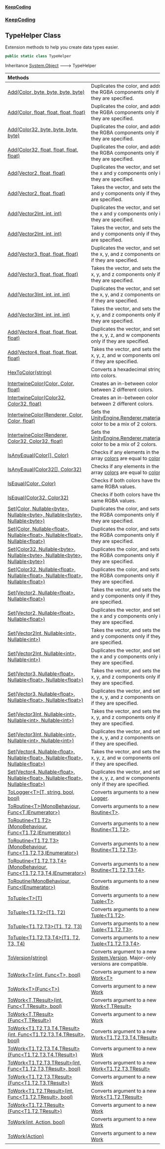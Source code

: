 #### [KeepCoding](index.md 'index')
### [KeepCoding](KeepCoding.md 'KeepCoding')
## TypeHelper Class
Extension methods to help you create data types easier.  
```csharp
public static class TypeHelper
```

Inheritance [System.Object](https://docs.microsoft.com/en-us/dotnet/api/System.Object 'System.Object') &#129106; TypeHelper  

| Methods | |
| :--- | :--- |
| [Add(Color, byte, byte, byte, byte)](TypeHelper.Add.TM0V2.i603FiH0EJj6MjiQ.md 'KeepCoding.TypeHelper.Add(Color, byte, byte, byte, byte)') | Duplicates the color, and adds the RGBA components only if they are specified.<br/> |
| [Add(Color, float, float, float, float)](TypeHelper.Add.PiZ19Q07toZi09TDfoLvRg.md 'KeepCoding.TypeHelper.Add(Color, float, float, float, float)') | Duplicates the color, and adds the RGBA components only if they are specified.<br/> |
| [Add(Color32, byte, byte, byte, byte)](TypeHelper.Add.P6Up9sy93cqI1dIJGEqerw.md 'KeepCoding.TypeHelper.Add(Color32, byte, byte, byte, byte)') | Duplicates the color, and adds the RGBA components only if they are specified.<br/> |
| [Add(Color32, float, float, float, float)](TypeHelper.Add.VSSbGyoNmyYc3c7Z5yZ37g.md 'KeepCoding.TypeHelper.Add(Color32, float, float, float, float)') | Duplicates the color, and adds the RGBA components only if they are specified.<br/> |
| [Add(Vector2, float, float)](TypeHelper.Add.8A.lMMrfMiVjwI.P55G.kg.md 'KeepCoding.TypeHelper.Add(Vector2, float, float)') | Duplicates the vector, and sets the x and y components only if they are specified.<br/> |
| [Add(Vector2, float, float)](TypeHelper.Add.8A.lMMrfMiVjwI.P55G.kg.md 'KeepCoding.TypeHelper.Add(Vector2, float, float)') | Takes the vector, and sets the x and y components only if they are specified.<br/> |
| [Add(Vector2Int, int, int)](TypeHelper.Add.ztOsilNJNT1dpr6ZvuwPFQ.md 'KeepCoding.TypeHelper.Add(Vector2Int, int, int)') | Duplicates the vector, and sets the x and y components only if they are specified.<br/> |
| [Add(Vector2Int, int, int)](TypeHelper.Add.ztOsilNJNT1dpr6ZvuwPFQ.md 'KeepCoding.TypeHelper.Add(Vector2Int, int, int)') | Takes the vector, and sets the x and y components only if they are specified.<br/> |
| [Add(Vector3, float, float, float)](TypeHelper.Add.XTLlzU0nnwOVgeCC.GFJfw.md 'KeepCoding.TypeHelper.Add(Vector3, float, float, float)') | Duplicates the vector, and sets the x, y, and z components only if they are specified.<br/> |
| [Add(Vector3, float, float, float)](TypeHelper.Add.XTLlzU0nnwOVgeCC.GFJfw.md 'KeepCoding.TypeHelper.Add(Vector3, float, float, float)') | Takes the vector, and sets the x, y, and z components only if they are specified.<br/> |
| [Add(Vector3Int, int, int, int)](TypeHelper.Add.m8fEjTbRJ32IvmWtoqSMBw.md 'KeepCoding.TypeHelper.Add(Vector3Int, int, int, int)') | Duplicates the vector, and sets the x, y, and z components only if they are specified.<br/> |
| [Add(Vector3Int, int, int, int)](TypeHelper.Add.m8fEjTbRJ32IvmWtoqSMBw.md 'KeepCoding.TypeHelper.Add(Vector3Int, int, int, int)') | Takes the vector, and sets the x, y, and z components only if they are specified.<br/> |
| [Add(Vector4, float, float, float, float)](TypeHelper.Add.BAd630En2FTLKViHv7TPWQ.md 'KeepCoding.TypeHelper.Add(Vector4, float, float, float, float)') | Duplicates the vector, and sets the x, y, z, and w components only if they are specified.<br/> |
| [Add(Vector4, float, float, float, float)](TypeHelper.Add.BAd630En2FTLKViHv7TPWQ.md 'KeepCoding.TypeHelper.Add(Vector4, float, float, float, float)') | Takes the vector, and sets the x, y, z, and w components only if they are specified.<br/> |
| [HexToColor(string)](TypeHelper.HexToColor.Tmo+MD2qKG02zXDO6PGGIQ.md 'KeepCoding.TypeHelper.HexToColor(string)') | Converts a hexadecimal string into colors.<br/> |
| [IntertwineColor(Color, Color, float)](TypeHelper.IntertwineColor.IjZQKhUZNJ6phB4.6wZPnw.md 'KeepCoding.TypeHelper.IntertwineColor(Color, Color, float)') | Creates an in-between color between 2 different colors.<br/> |
| [IntertwineColor(Color32, Color32, float)](TypeHelper.IntertwineColor.0bFaDJYlhcWbOv8.PXUW9Q.md 'KeepCoding.TypeHelper.IntertwineColor(Color32, Color32, float)') | Creates an in-between color between 2 different colors.<br/> |
| [IntertwineColor(Renderer, Color, Color, float)](TypeHelper.IntertwineColor.Wsco2A8QXwKd2RmDt2gqyA.md 'KeepCoding.TypeHelper.IntertwineColor(Renderer, Color, Color, float)') | Sets the [UnityEngine.Renderer.material](https://docs.microsoft.com/en-us/dotnet/api/UnityEngine.Renderer.material 'UnityEngine.Renderer.material')'s color to be a mix of 2 colors.<br/> |
| [IntertwineColor(Renderer, Color32, Color32, float)](TypeHelper.IntertwineColor.OfElnxK2I79GAQYBRpYuvg.md 'KeepCoding.TypeHelper.IntertwineColor(Renderer, Color32, Color32, float)') | Sets the [UnityEngine.Renderer.material](https://docs.microsoft.com/en-us/dotnet/api/UnityEngine.Renderer.material 'UnityEngine.Renderer.material')'s color to be a mix of 2 colors.<br/> |
| [IsAnyEqual(Color[], Color)](TypeHelper.IsAnyEqual.o1+9GdY8.Kbaz97gQdqHUw.md 'KeepCoding.TypeHelper.IsAnyEqual(Color[], Color)') | Checks if any elements in the array [colors](TypeHelper.IsAnyEqual.o1+9GdY8.Kbaz97gQdqHUw.md#KeepCoding.TypeHelper.IsAnyEqual(Color...Color).colors 'KeepCoding.TypeHelper.IsAnyEqual(Color[], Color).colors') are equal to [color](TypeHelper.IsAnyEqual.o1+9GdY8.Kbaz97gQdqHUw.md#KeepCoding.TypeHelper.IsAnyEqual(Color...Color).color 'KeepCoding.TypeHelper.IsAnyEqual(Color[], Color).color').<br/> |
| [IsAnyEqual(Color32[], Color32)](TypeHelper.IsAnyEqual.HpWpue4tsfkfQmhlehJgTA.md 'KeepCoding.TypeHelper.IsAnyEqual(Color32[], Color32)') | Checks if any elements in the array [colors](TypeHelper.IsAnyEqual.HpWpue4tsfkfQmhlehJgTA.md#KeepCoding.TypeHelper.IsAnyEqual(Color32...Color32).colors 'KeepCoding.TypeHelper.IsAnyEqual(Color32[], Color32).colors') are equal to [color](TypeHelper.IsAnyEqual.HpWpue4tsfkfQmhlehJgTA.md#KeepCoding.TypeHelper.IsAnyEqual(Color32...Color32).color 'KeepCoding.TypeHelper.IsAnyEqual(Color32[], Color32).color').<br/> |
| [IsEqual(Color, Color)](TypeHelper.IsEqual.rKODDH2AgI1lerb2HEH97A.md 'KeepCoding.TypeHelper.IsEqual(Color, Color)') | Checks if both colors have the same RGBA values.<br/> |
| [IsEqual(Color32, Color32)](TypeHelper.IsEqual.yKhejWhnHb7163+iDx6yuQ.md 'KeepCoding.TypeHelper.IsEqual(Color32, Color32)') | Checks if both colors have the same RGBA values.<br/> |
| [Set(Color, Nullable&lt;byte&gt;, Nullable&lt;byte&gt;, Nullable&lt;byte&gt;, Nullable&lt;byte&gt;)](TypeHelper.Set.cl7aaDK8vPqnnOmjJEQ.HQ.md 'KeepCoding.TypeHelper.Set(Color, System.Nullable&lt;byte&gt;, System.Nullable&lt;byte&gt;, System.Nullable&lt;byte&gt;, System.Nullable&lt;byte&gt;)') | Duplicates the color, and sets the RGBA components only if they are specified.<br/> |
| [Set(Color, Nullable&lt;float&gt;, Nullable&lt;float&gt;, Nullable&lt;float&gt;, Nullable&lt;float&gt;)](TypeHelper.Set.ebA0qdmySOGmb2h8Gh4Zsg.md 'KeepCoding.TypeHelper.Set(Color, System.Nullable&lt;float&gt;, System.Nullable&lt;float&gt;, System.Nullable&lt;float&gt;, System.Nullable&lt;float&gt;)') | Duplicates the color, and sets the RGBA components only if they are specified.<br/> |
| [Set(Color32, Nullable&lt;byte&gt;, Nullable&lt;byte&gt;, Nullable&lt;byte&gt;, Nullable&lt;byte&gt;)](TypeHelper.Set.2GIhgu1MSU4IyhMn4a9y7A.md 'KeepCoding.TypeHelper.Set(Color32, System.Nullable&lt;byte&gt;, System.Nullable&lt;byte&gt;, System.Nullable&lt;byte&gt;, System.Nullable&lt;byte&gt;)') | Duplicates the color, and sets the RGBA components only if they are specified.<br/> |
| [Set(Color32, Nullable&lt;float&gt;, Nullable&lt;float&gt;, Nullable&lt;float&gt;, Nullable&lt;float&gt;)](TypeHelper.Set.548qTJW7QMnzvbd7R4pg2g.md 'KeepCoding.TypeHelper.Set(Color32, System.Nullable&lt;float&gt;, System.Nullable&lt;float&gt;, System.Nullable&lt;float&gt;, System.Nullable&lt;float&gt;)') | Duplicates the color, and sets the RGBA components only if they are specified.<br/> |
| [Set(Vector2, Nullable&lt;float&gt;, Nullable&lt;float&gt;)](TypeHelper.Set.S2ybnxoJr.kJC5JRs287Tg.md 'KeepCoding.TypeHelper.Set(Vector2, System.Nullable&lt;float&gt;, System.Nullable&lt;float&gt;)') | Takes the vector, and sets the x and y components only if they are specified.<br/> |
| [Set(Vector2, Nullable&lt;float&gt;, Nullable&lt;float&gt;)](TypeHelper.Set.S2ybnxoJr.kJC5JRs287Tg.md 'KeepCoding.TypeHelper.Set(Vector2, System.Nullable&lt;float&gt;, System.Nullable&lt;float&gt;)') | Duplicates the vector, and sets the x and y components only if they are specified.<br/> |
| [Set(Vector2Int, Nullable&lt;int&gt;, Nullable&lt;int&gt;)](TypeHelper.Set.rUcLQ3SUUCPkOfy1Hoo4MA.md 'KeepCoding.TypeHelper.Set(Vector2Int, System.Nullable&lt;int&gt;, System.Nullable&lt;int&gt;)') | Takes the vector, and sets the x and y components only if they are specified.<br/> |
| [Set(Vector2Int, Nullable&lt;int&gt;, Nullable&lt;int&gt;)](TypeHelper.Set.rUcLQ3SUUCPkOfy1Hoo4MA.md 'KeepCoding.TypeHelper.Set(Vector2Int, System.Nullable&lt;int&gt;, System.Nullable&lt;int&gt;)') | Duplicates the vector, and sets the x and y components only if they are specified.<br/> |
| [Set(Vector3, Nullable&lt;float&gt;, Nullable&lt;float&gt;, Nullable&lt;float&gt;)](TypeHelper.Set.r+pDPZfUNYdb6.3tqDT5yA.md 'KeepCoding.TypeHelper.Set(Vector3, System.Nullable&lt;float&gt;, System.Nullable&lt;float&gt;, System.Nullable&lt;float&gt;)') | Takes the vector, and sets the x, y, and z components only if they are specified.<br/> |
| [Set(Vector3, Nullable&lt;float&gt;, Nullable&lt;float&gt;, Nullable&lt;float&gt;)](TypeHelper.Set.r+pDPZfUNYdb6.3tqDT5yA.md 'KeepCoding.TypeHelper.Set(Vector3, System.Nullable&lt;float&gt;, System.Nullable&lt;float&gt;, System.Nullable&lt;float&gt;)') | Duplicates the vector, and sets the x, y, and z components only if they are specified.<br/> |
| [Set(Vector3Int, Nullable&lt;int&gt;, Nullable&lt;int&gt;, Nullable&lt;int&gt;)](TypeHelper.Set.fAJQ24WyZB1GCII+qM9MGQ.md 'KeepCoding.TypeHelper.Set(Vector3Int, System.Nullable&lt;int&gt;, System.Nullable&lt;int&gt;, System.Nullable&lt;int&gt;)') | Takes the vector, and sets the x, y, and z components only if they are specified.<br/> |
| [Set(Vector3Int, Nullable&lt;int&gt;, Nullable&lt;int&gt;, Nullable&lt;int&gt;)](TypeHelper.Set.fAJQ24WyZB1GCII+qM9MGQ.md 'KeepCoding.TypeHelper.Set(Vector3Int, System.Nullable&lt;int&gt;, System.Nullable&lt;int&gt;, System.Nullable&lt;int&gt;)') | Duplicates the vector, and sets the x, y, and z components only if they are specified.<br/> |
| [Set(Vector4, Nullable&lt;float&gt;, Nullable&lt;float&gt;, Nullable&lt;float&gt;, Nullable&lt;float&gt;)](TypeHelper.Set.TC7.yL.ZqptkKLW97enuiA.md 'KeepCoding.TypeHelper.Set(Vector4, System.Nullable&lt;float&gt;, System.Nullable&lt;float&gt;, System.Nullable&lt;float&gt;, System.Nullable&lt;float&gt;)') | Takes the vector, and sets the x, y, z, and w components only if they are specified.<br/> |
| [Set(Vector4, Nullable&lt;float&gt;, Nullable&lt;float&gt;, Nullable&lt;float&gt;, Nullable&lt;float&gt;)](TypeHelper.Set.TC7.yL.ZqptkKLW97enuiA.md 'KeepCoding.TypeHelper.Set(Vector4, System.Nullable&lt;float&gt;, System.Nullable&lt;float&gt;, System.Nullable&lt;float&gt;, System.Nullable&lt;float&gt;)') | Duplicates the vector, and sets the x, y, z, and w components only if they are specified.<br/> |
| [ToLogger&lt;T&gt;(T, string, bool, bool)](TypeHelper.ToLogger.i3PUkdWm4YtN+OKX+LHmSw.md 'KeepCoding.TypeHelper.ToLogger&lt;T&gt;(T, string, bool, bool)') | Converts arguments to a new [Logger](Logger.md 'KeepCoding.Logger').<br/> |
| [ToRoutine&lt;T&gt;(MonoBehaviour, Func&lt;T,IEnumerator&gt;)](TypeHelper.ToRoutine.1mWaVVqQ0u4dnNjO.z0mJw.md 'KeepCoding.TypeHelper.ToRoutine&lt;T&gt;(MonoBehaviour, System.Func&lt;T,System.Collections.IEnumerator&gt;)') | Converts arguments to a new [Routine&lt;T&gt;](Routine.T..md 'KeepCoding.Routine&lt;T&gt;').<br/> |
| [ToRoutine&lt;T1,T2&gt;(MonoBehaviour, Func&lt;T1,T2,IEnumerator&gt;)](TypeHelper.ToRoutine.uiMA2Jngo634Nfa1KgQJgQ.md 'KeepCoding.TypeHelper.ToRoutine&lt;T1,T2&gt;(MonoBehaviour, System.Func&lt;T1,T2,System.Collections.IEnumerator&gt;)') | Converts arguments to a new [Routine&lt;T1,T2&gt;](Routine.T1.T2..md 'KeepCoding.Routine&lt;T1,T2&gt;').<br/> |
| [ToRoutine&lt;T1,T2,T3&gt;(MonoBehaviour, Func&lt;T1,T2,T3,IEnumerator&gt;)](TypeHelper.ToRoutine.4OWxcg.LqFfUedv8XVeRZQ.md 'KeepCoding.TypeHelper.ToRoutine&lt;T1,T2,T3&gt;(MonoBehaviour, System.Func&lt;T1,T2,T3,System.Collections.IEnumerator&gt;)') | Converts arguments to a new [Routine&lt;T1,T2,T3&gt;](Routine.T1.T2.T3..md 'KeepCoding.Routine&lt;T1,T2,T3&gt;').<br/> |
| [ToRoutine&lt;T1,T2,T3,T4&gt;(MonoBehaviour, Func&lt;T1,T2,T3,T4,IEnumerator&gt;)](TypeHelper.ToRoutine.WDd5jPuSdC3y9rIE.nUjQw.md 'KeepCoding.TypeHelper.ToRoutine&lt;T1,T2,T3,T4&gt;(MonoBehaviour, System.Func&lt;T1,T2,T3,T4,System.Collections.IEnumerator&gt;)') | Converts arguments to a new [Routine&lt;T1,T2,T3,T4&gt;](Routine.T1.T2.T3.T4..md 'KeepCoding.Routine&lt;T1,T2,T3,T4&gt;').<br/> |
| [ToRoutine(MonoBehaviour, Func&lt;IEnumerator&gt;)](TypeHelper.ToRoutine.Rap5qp5L6PoPBkHn.RtHpg.md 'KeepCoding.TypeHelper.ToRoutine(MonoBehaviour, System.Func&lt;System.Collections.IEnumerator&gt;)') | Converts arguments to a new [Routine](Routine.md 'KeepCoding.Routine').<br/> |
| [ToTuple&lt;T&gt;(T)](TypeHelper.ToTuple.b.9Jk9y2Pyp1NvRLMR+5Yw.md 'KeepCoding.TypeHelper.ToTuple&lt;T&gt;(T)') | Converts arguments to a new [Tuple&lt;T&gt;](Tuple.T..md 'KeepCoding.Tuple&lt;T&gt;').<br/> |
| [ToTuple&lt;T1,T2&gt;(T1, T2)](TypeHelper.ToTuple.LI2EmOv9CB.9ftgGskWBBQ.md 'KeepCoding.TypeHelper.ToTuple&lt;T1,T2&gt;(T1, T2)') | Converts arguments to a new [Tuple&lt;T1,T2&gt;](Tuple.T1.T2..md 'KeepCoding.Tuple&lt;T1,T2&gt;').<br/> |
| [ToTuple&lt;T1,T2,T3&gt;(T1, T2, T3)](TypeHelper.ToTuple.UTM6P8SvKrr69sYDITuYig.md 'KeepCoding.TypeHelper.ToTuple&lt;T1,T2,T3&gt;(T1, T2, T3)') | Converts arguments to a new [Tuple&lt;T1,T2,T3&gt;](Tuple.T1.T2.T3..md 'KeepCoding.Tuple&lt;T1,T2,T3&gt;').<br/> |
| [ToTuple&lt;T1,T2,T3,T4&gt;(T1, T2, T3, T4)](TypeHelper.ToTuple.W4JHmCUUSJSuVXDUMydnFg.md 'KeepCoding.TypeHelper.ToTuple&lt;T1,T2,T3,T4&gt;(T1, T2, T3, T4)') | Converts arguments to a new [Tuple&lt;T1,T2,T3,T4&gt;](Tuple.T1.T2.T3.T4..md 'KeepCoding.Tuple&lt;T1,T2,T3,T4&gt;').<br/> |
| [ToVersion(string)](TypeHelper.ToVersion.PxbPWKC71cxB6lFNHu5umA.md 'KeepCoding.TypeHelper.ToVersion(string)') | Converts argument to a new [System.Version](https://docs.microsoft.com/en-us/dotnet/api/System.Version 'System.Version'). Major-only versions are compatible.<br/> |
| [ToWork&lt;T&gt;(int, Func&lt;T&gt;, bool)](TypeHelper.ToWork.y8B3sAJMw2jTDZoyxJ3JBg.md 'KeepCoding.TypeHelper.ToWork&lt;T&gt;(int, System.Func&lt;T&gt;, bool)') | Converts argument to a new [Work&lt;T&gt;](Work.T..md 'KeepCoding.Work&lt;T&gt;') |
| [ToWork&lt;T&gt;(Func&lt;T&gt;)](TypeHelper.ToWork.bd.qMU5RilhKYmZIGzGcGA.md 'KeepCoding.TypeHelper.ToWork&lt;T&gt;(System.Func&lt;T&gt;)') | Converts argument to a new [Work](Work.md 'KeepCoding.Work') |
| [ToWork&lt;T,TResult&gt;(int, Func&lt;T,TResult&gt;, bool)](TypeHelper.ToWork.GeAiTrAotPS42Siby26b0Q.md 'KeepCoding.TypeHelper.ToWork&lt;T,TResult&gt;(int, System.Func&lt;T,TResult&gt;, bool)') | Converts argument to a new [Work&lt;T,TResult&gt;](Work.T.TResult..md 'KeepCoding.Work&lt;T,TResult&gt;') |
| [ToWork&lt;T,TResult&gt;(Func&lt;T,TResult&gt;)](TypeHelper.ToWork.N79YyyjQn3kMfXcqIwUuhg.md 'KeepCoding.TypeHelper.ToWork&lt;T,TResult&gt;(System.Func&lt;T,TResult&gt;)') | Converts argument to a new [Work](Work.md 'KeepCoding.Work') |
| [ToWork&lt;T1,T2,T3,T4,TResult&gt;(int, Func&lt;T1,T2,T3,T4,TResult&gt;, bool)](TypeHelper.ToWork.DK79FPlG03yuSew0dzci3g.md 'KeepCoding.TypeHelper.ToWork&lt;T1,T2,T3,T4,TResult&gt;(int, System.Func&lt;T1,T2,T3,T4,TResult&gt;, bool)') | Converts argument to a new [Work&lt;T1,T2,T3,T4,TResult&gt;](Work.T1.T2.T3.T4.TResult..md 'KeepCoding.Work&lt;T1,T2,T3,T4,TResult&gt;') |
| [ToWork&lt;T1,T2,T3,T4,TResult&gt;(Func&lt;T1,T2,T3,T4,TResult&gt;)](TypeHelper.ToWork.RjKCIAnOwj5LoSK6gcyBdQ.md 'KeepCoding.TypeHelper.ToWork&lt;T1,T2,T3,T4,TResult&gt;(System.Func&lt;T1,T2,T3,T4,TResult&gt;)') | Converts argument to a new [Work](Work.md 'KeepCoding.Work') |
| [ToWork&lt;T1,T2,T3,TResult&gt;(int, Func&lt;T1,T2,T3,TResult&gt;, bool)](TypeHelper.ToWork.dY8jWk3Lp4ZvEvWNcolIYA.md 'KeepCoding.TypeHelper.ToWork&lt;T1,T2,T3,TResult&gt;(int, System.Func&lt;T1,T2,T3,TResult&gt;, bool)') | Converts argument to a new [Work&lt;T1,T2,T3,TResult&gt;](Work.T1.T2.T3.TResult..md 'KeepCoding.Work&lt;T1,T2,T3,TResult&gt;') |
| [ToWork&lt;T1,T2,T3,TResult&gt;(Func&lt;T1,T2,T3,TResult&gt;)](TypeHelper.ToWork.6pf78X7nvcYpZAlmb6kB8Q.md 'KeepCoding.TypeHelper.ToWork&lt;T1,T2,T3,TResult&gt;(System.Func&lt;T1,T2,T3,TResult&gt;)') | Converts argument to a new [Work](Work.md 'KeepCoding.Work') |
| [ToWork&lt;T1,T2,TResult&gt;(int, Func&lt;T1,T2,TResult&gt;, bool)](TypeHelper.ToWork.t..sjOrvRU+P4emav.VgcA.md 'KeepCoding.TypeHelper.ToWork&lt;T1,T2,TResult&gt;(int, System.Func&lt;T1,T2,TResult&gt;, bool)') | Converts argument to a new [Work&lt;T1,T2,TResult&gt;](Work.T1.T2.TResult..md 'KeepCoding.Work&lt;T1,T2,TResult&gt;') |
| [ToWork&lt;T1,T2,TResult&gt;(Func&lt;T1,T2,TResult&gt;)](TypeHelper.ToWork.GAtvXmzD79tJnO0hmDHzxg.md 'KeepCoding.TypeHelper.ToWork&lt;T1,T2,TResult&gt;(System.Func&lt;T1,T2,TResult&gt;)') | Converts argument to a new [Work](Work.md 'KeepCoding.Work') |
| [ToWork(int, Action, bool)](TypeHelper.ToWork.yjr3se1ImBlVvSUl74RLpA.md 'KeepCoding.TypeHelper.ToWork(int, System.Action, bool)') | Converts argument to a new [Work](Work.md 'KeepCoding.Work') |
| [ToWork(Action)](TypeHelper.ToWork.5oGa4qbIAexvpIWanJ1RwA.md 'KeepCoding.TypeHelper.ToWork(System.Action)') | Converts argument to a new [Work](Work.md 'KeepCoding.Work') |
